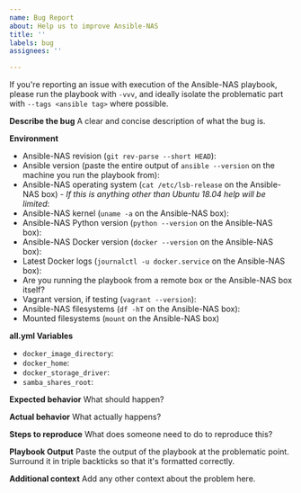 ```yaml
---
name: Bug Report
about: Help us to improve Ansible-NAS
title: ''
labels: bug
assignees: ''

---
```


If you're reporting an issue with execution of the Ansible-NAS playbook, please run the playbook with `-vvv`, and ideally isolate the problematic part with `--tags <ansible tag>` where possible.

**Describe the bug**
A clear and concise description of what the bug is.

**Environment**
- Ansible-NAS revision (`git rev-parse --short HEAD`):
- Ansible version (paste the entire output of `ansible --version` on the machine you run the playbook from):
- Ansible-NAS operating system (`cat /etc/lsb-release` on the Ansible-NAS box) - _If this is anything other than Ubuntu 18.04 help will be limited_:
- Ansible-NAS kernel (`uname -a` on the Ansible-NAS box):
- Ansible-NAS Python version (`python --version` on the Ansible-NAS box):
- Ansible-NAS Docker version (`docker --version` on the Ansible-NAS box):
- Latest Docker logs (`journalctl -u docker.service` on the Ansible-NAS box):
- Are you running the playbook from a remote box or the Ansible-NAS box itself? 
- Vagrant version, if testing (`vagrant --version`):
- Ansible-NAS filesystems (`df -hT` on the Ansible-NAS box):
- Mounted filesystems (`mount` on the Ansible-NAS box)

**all.yml Variables**
- `docker_image_directory`:
- `docker_home`:
- `docker_storage_driver`:
- `samba_shares_root`:

**Expected behavior**
What should happen?

**Actual behavior**
What actually happens?

**Steps to reproduce**
What does someone need to do to reproduce this?

**Playbook Output**
Paste the output of the playbook at the problematic point. Surround it in triple backticks so that it's formatted correctly.

**Additional context**
Add any other context about the problem here.

